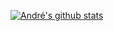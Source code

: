 [![André's github stats](https://github-readme-stats.vercel.app/api?username=AndreVNP)](https://github.com/AndreVNP/github-readme-stats)
